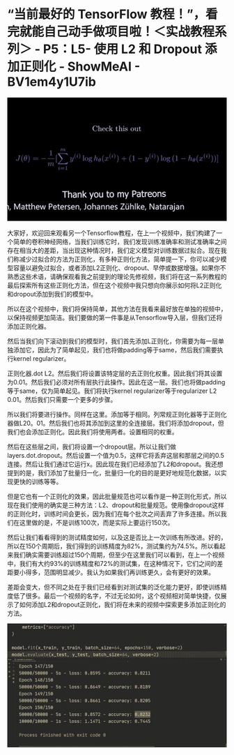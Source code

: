 # “当前最好的 TensorFlow 教程！”，看完就能自己动手做项目啦！＜实战教程系列＞ - P5：L5- 使用 L2 和 Dropout 添加正则化 - ShowMeAI - BV1em4y1U7ib

![](img/570e3ea35b4bc49b2e498554cbeaea7c_0.png)

大家好，欢迎回来观看另一个Tensorflow教程，在上一个视频中，我们构建了一个简单的卷积神经网络，当我们训练它时，我们发现训练准确率和测试准确率之间存在相当大的差距，当出现这种情况时，我们定义模型对训练数据过拟合。现在我们称减少过拟合的方法为正则化，有多种正则化方法，简单提一下，你可以减少模型容量以避免过拟合，或者添加L2正则化、dropout、早停或数据增强。如果你不熟悉这些术语，请确保观看我之前提到的理论先修视频，我们将在这一系列教程的最后探索所有这些正则化方法，但在这个视频中我只想向你展示如何将L2正则化和dropout添加到我们的模型中。

所以在这个视频中，我们将保持简单，其他方法在我看来最好放在单独的视频中，以保持视频更加简洁。我们要做的第一件事是从Tensorflow导入层，但我们还将添加正则化器。

然后当我们向下滚动到我们的模型时，我们首先添加L正则化，你需要为每一层单独添加它，因此为了简单起见，我们也将做padding等于same，然后我们需要执行kernel regularizer。

正则化器.dot L2。然后我们将设置该特定层的去正则化权重。因此我们将其设置为0.01。然后我们必须对所有层执行此操作。因此在这一层。我们也将做padding等于same，仅为简单起见。我们将执行kernel regularizer等于regularizer L2 0.01。然后我们只需要一个更多的步骤。

所以我们将要进行操作。同样在这里。添加等于相同。列常规正则化器等于正则化器做L20。01。然后我们也将其添加到这里的全连接层。我们将添加dropout，但我们也会添加正则化。因此我们将使用两者。设置相同的权重。

然后在这些层之间，我们将设置一个dropout层。所以让我们做layers.dot.dropout。然后设置一个值为0.5，这样它将丢弃这层和那层之间的0.5连接。然后让我们通过它运行x。因此现在我们已经添加了L2和dropout。我还想提到的是，我们添加了批量归一化，批量归一化的目的是更好地规范化数据，以实现更快的训练等等。

但是它也有一个正则化的效果，因此批量规范也可以看作是一种正则化形式，所以现在我们使用的确实是三种方法：L2、dropout和批量规范。使用像dropout这样的正则化时，训练时间会更长，因为我们在每个批次之间丢弃了许多连接。所以我们在这里做的是，不是训练100次，而是实际上要运行150次。

然后让我们看看得到的测试精度如何，以及这是否比上一次训练有所改进。好的，所以在150个周期后，我们得到的训练精度为82%，测试集约为74.5%。所以看起来我们确实需要训练超过150个周期，但至少在这里我们可以看到，在上一个视频中，我们有大约93%的训练精度和72%的测试集，在这种情况下，它们之间的差距要小得多，范围明显减少。我认为如果我们再训练更久，会有更好的效果。

差距会变大，但不同之处在于我们已经看到对测试集的泛化能力更好，即使训练精度低了很多。最后一个视频的名字，不过无论如何，这个视频相对简单快捷，仅展示了如何添加L2和dropout正则化，我们将在未来的视频中探索更多添加正则化的方法。

![](img/570e3ea35b4bc49b2e498554cbeaea7c_2.png)

